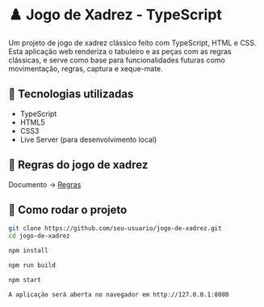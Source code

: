 # ♟️ Jogo de Xadrez - TypeScript

Um projeto de jogo de xadrez clássico feito com TypeScript, HTML e CSS. Esta aplicação web renderiza o tabuleiro e as peças com as regras clássicas, e serve como base para funcionalidades futuras como movimentação, regras, captura e xeque-mate.

## 🔧 Tecnologias utilizadas

- TypeScript
- HTML5
- CSS3
- Live Server (para desenvolvimento local)

## 🧾 Regras do jogo de xadrez

Documento -> [Regras](Documents/Xadrez_lei_da_FIDE.pdf)

## 🚀 Como rodar o projeto

```bash
git clone https://github.com/seu-usuario/jogo-de-xadrez.git
cd jogo-de-xadrez

npm install

npm run build

npm start

A aplicação será aberta no navegador em http://127.0.0.1:8080